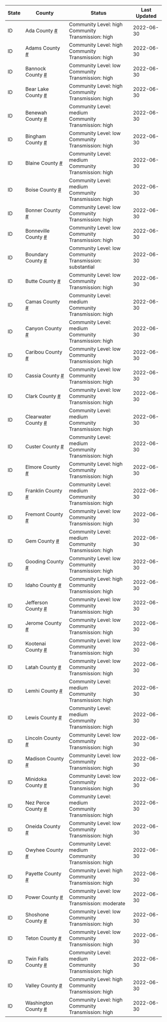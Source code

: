 State | County | Status | Last Updated
--- | --- | --- | --- 
ID | Ada County <a href="#ada_county">#</a> | <a name="ada_county"></a>Community Level: high<br/>Community Transmission: high | 2022-06-30
ID | Adams County <a href="#adams_county">#</a> | <a name="adams_county"></a>Community Level: high<br/>Community Transmission: high | 2022-06-30
ID | Bannock County <a href="#bannock_county">#</a> | <a name="bannock_county"></a>Community Level: low<br/>Community Transmission: high | 2022-06-30
ID | Bear Lake County <a href="#bear_lake_county">#</a> | <a name="bear_lake_county"></a>Community Level: high<br/>Community Transmission: high | 2022-06-30
ID | Benewah County <a href="#benewah_county">#</a> | <a name="benewah_county"></a>Community Level: medium<br/>Community Transmission: high | 2022-06-30
ID | Bingham County <a href="#bingham_county">#</a> | <a name="bingham_county"></a>Community Level: low<br/>Community Transmission: high | 2022-06-30
ID | Blaine County <a href="#blaine_county">#</a> | <a name="blaine_county"></a>Community Level: medium<br/>Community Transmission: high | 2022-06-30
ID | Boise County <a href="#boise_county">#</a> | <a name="boise_county"></a>Community Level: medium<br/>Community Transmission: high | 2022-06-30
ID | Bonner County <a href="#bonner_county">#</a> | <a name="bonner_county"></a>Community Level: low<br/>Community Transmission: high | 2022-06-30
ID | Bonneville County <a href="#bonneville_county">#</a> | <a name="bonneville_county"></a>Community Level: low<br/>Community Transmission: high | 2022-06-30
ID | Boundary County <a href="#boundary_county">#</a> | <a name="boundary_county"></a>Community Level: low<br/>Community Transmission: substantial | 2022-06-30
ID | Butte County <a href="#butte_county">#</a> | <a name="butte_county"></a>Community Level: low<br/>Community Transmission: high | 2022-06-30
ID | Camas County <a href="#camas_county">#</a> | <a name="camas_county"></a>Community Level: medium<br/>Community Transmission: high | 2022-06-30
ID | Canyon County <a href="#canyon_county">#</a> | <a name="canyon_county"></a>Community Level: medium<br/>Community Transmission: high | 2022-06-30
ID | Caribou County <a href="#caribou_county">#</a> | <a name="caribou_county"></a>Community Level: low<br/>Community Transmission: high | 2022-06-30
ID | Cassia County <a href="#cassia_county">#</a> | <a name="cassia_county"></a>Community Level: low<br/>Community Transmission: high | 2022-06-30
ID | Clark County <a href="#clark_county">#</a> | <a name="clark_county"></a>Community Level: low<br/>Community Transmission: high | 2022-06-30
ID | Clearwater County <a href="#clearwater_county">#</a> | <a name="clearwater_county"></a>Community Level: medium<br/>Community Transmission: high | 2022-06-30
ID | Custer County <a href="#custer_county">#</a> | <a name="custer_county"></a>Community Level: medium<br/>Community Transmission: high | 2022-06-30
ID | Elmore County <a href="#elmore_county">#</a> | <a name="elmore_county"></a>Community Level: high<br/>Community Transmission: high | 2022-06-30
ID | Franklin County <a href="#franklin_county">#</a> | <a name="franklin_county"></a>Community Level: medium<br/>Community Transmission: high | 2022-06-30
ID | Fremont County <a href="#fremont_county">#</a> | <a name="fremont_county"></a>Community Level: low<br/>Community Transmission: high | 2022-06-30
ID | Gem County <a href="#gem_county">#</a> | <a name="gem_county"></a>Community Level: medium<br/>Community Transmission: high | 2022-06-30
ID | Gooding County <a href="#gooding_county">#</a> | <a name="gooding_county"></a>Community Level: low<br/>Community Transmission: high | 2022-06-30
ID | Idaho County <a href="#idaho_county">#</a> | <a name="idaho_county"></a>Community Level: high<br/>Community Transmission: high | 2022-06-30
ID | Jefferson County <a href="#jefferson_county">#</a> | <a name="jefferson_county"></a>Community Level: low<br/>Community Transmission: high | 2022-06-30
ID | Jerome County <a href="#jerome_county">#</a> | <a name="jerome_county"></a>Community Level: low<br/>Community Transmission: high | 2022-06-30
ID | Kootenai County <a href="#kootenai_county">#</a> | <a name="kootenai_county"></a>Community Level: low<br/>Community Transmission: high | 2022-06-30
ID | Latah County <a href="#latah_county">#</a> | <a name="latah_county"></a>Community Level: low<br/>Community Transmission: high | 2022-06-30
ID | Lemhi County <a href="#lemhi_county">#</a> | <a name="lemhi_county"></a>Community Level: medium<br/>Community Transmission: high | 2022-06-30
ID | Lewis County <a href="#lewis_county">#</a> | <a name="lewis_county"></a>Community Level: medium<br/>Community Transmission: high | 2022-06-30
ID | Lincoln County <a href="#lincoln_county">#</a> | <a name="lincoln_county"></a>Community Level: low<br/>Community Transmission: high | 2022-06-30
ID | Madison County <a href="#madison_county">#</a> | <a name="madison_county"></a>Community Level: low<br/>Community Transmission: high | 2022-06-30
ID | Minidoka County <a href="#minidoka_county">#</a> | <a name="minidoka_county"></a>Community Level: low<br/>Community Transmission: high | 2022-06-30
ID | Nez Perce County <a href="#nez_perce_county">#</a> | <a name="nez_perce_county"></a>Community Level: medium<br/>Community Transmission: high | 2022-06-30
ID | Oneida County <a href="#oneida_county">#</a> | <a name="oneida_county"></a>Community Level: low<br/>Community Transmission: high | 2022-06-30
ID | Owyhee County <a href="#owyhee_county">#</a> | <a name="owyhee_county"></a>Community Level: medium<br/>Community Transmission: high | 2022-06-30
ID | Payette County <a href="#payette_county">#</a> | <a name="payette_county"></a>Community Level: high<br/>Community Transmission: high | 2022-06-30
ID | Power County <a href="#power_county">#</a> | <a name="power_county"></a>Community Level: low<br/>Community Transmission: moderate | 2022-06-30
ID | Shoshone County <a href="#shoshone_county">#</a> | <a name="shoshone_county"></a>Community Level: low<br/>Community Transmission: high | 2022-06-30
ID | Teton County <a href="#teton_county">#</a> | <a name="teton_county"></a>Community Level: low<br/>Community Transmission: high | 2022-06-30
ID | Twin Falls County <a href="#twin_falls_county">#</a> | <a name="twin_falls_county"></a>Community Level: medium<br/>Community Transmission: high | 2022-06-30
ID | Valley County <a href="#valley_county">#</a> | <a name="valley_county"></a>Community Level: high<br/>Community Transmission: high | 2022-06-30
ID | Washington County <a href="#washington_county">#</a> | <a name="washington_county"></a>Community Level: high<br/>Community Transmission: high | 2022-06-30
